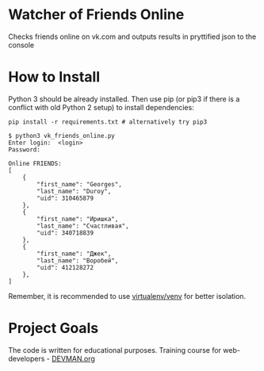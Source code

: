 # Watcher of Friends Online

Checks friends online on vk.com and outputs results in pryttified json to the console

# How to Install

Python 3 should be already installed. Then use pip (or pip3 if there is a conflict with old Python 2 setup) to install dependencies:

```
pip install -r requirements.txt # alternatively try pip3

$ python3 vk_friends_online.py 
Enter login:  <login>
Password: 

Online FRIENDS:
[
    {
        "first_name": "Georges",
        "last_name": "Duroy",
        "uid": 310465879
    },
    {
        "first_name": "Иришка",
        "last_name": "Счастливая",
        "uid": 340718839
    },
    {
        "first_name": "Джек",
        "last_name": "Воробей",
        "uid": 412128272
    },
]

```

Remember, it is recommended to use [virtualenv/venv](https://devman.org/encyclopedia/pip/pip_virtualenv/) for better isolation.

# Project Goals

The code is written for educational purposes. Training course for web-developers - [DEVMAN.org](https://devman.org)
